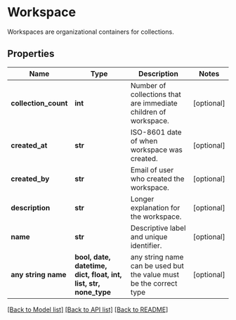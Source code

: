 # Workspace

Workspaces are organizational containers for collections.

## Properties
Name | Type | Description | Notes
------------ | ------------- | ------------- | -------------
**collection_count** | **int** | Number of collections that are immediate children of workspace. | [optional] 
**created_at** | **str** | ISO-8601 date of when workspace was created. | [optional] 
**created_by** | **str** | Email of user who created the workspace. | [optional] 
**description** | **str** | Longer explanation for the workspace. | [optional] 
**name** | **str** | Descriptive label and unique identifier. | [optional] 
**any string name** | **bool, date, datetime, dict, float, int, list, str, none_type** | any string name can be used but the value must be the correct type | [optional]

[[Back to Model list]](../README.md#documentation-for-models) [[Back to API list]](../README.md#documentation-for-api-endpoints) [[Back to README]](../README.md)


